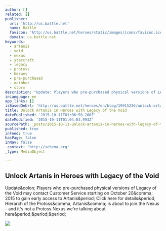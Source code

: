 ```yaml
---
author: []
related: []
publisher:
  url: 'http://us.battle.net'
  name: Battle
  favicon: 'http://us.battle.net/heroes/static/images/icons/favicon.ico?v=58-77'
  domain: us.battle.net
keywords:
  - artanis
  - void
  - nexus
  - starcraft
  - legacy
  - protoss
  - heroes
  - pre-purchased
  - october
  - storm
description: "Update: Players who pre-purchased physical versions of Legacy of the Void may contact Customer Service starting on October 20, 2015 to gain early access to Artanis. Click here for details. Hierarch of the Protoss, Artanis, is about to join the Nexus - and it's not a Protoss Nexus we're talking about here..."
inLanguage: en
app_links: []
isBasedOnUrl: 'http://us.battle.net/heroes/en/blog/19915236/unlock-artanis-in-heroes-with-legacy-of-the-void-10-6-2015'
title: Unlock Artanis in Heroes with Legacy of the Void
datePublished: '2015-10-11T01:06:50.260Z'
dateModified: '2015-10-11T01:04:03.993Z'
sourcePath: _posts/2015-10-11-unlock-artanis-in-heroes-with-legacy-of-the-void.md
published: true
inFeed: true
hasPage: false
inNav: false
_context: 'http://schema.org'
_type: MediaObject

---
```

<article style=""><h1>Unlock Artanis in Heroes with Legacy of the Void</h1><p>Update&amp;colon; Players who pre-purchased physical versions of Legacy of the Void may contact Customer Service starting on October 20&amp;comma; 2015 to gain early access to Artanis&amp;period; Click here for details&amp;period; Hierarch of the Protoss&amp;comma; Artanis&amp;comma; is about to join the Nexus - and it's not a Protoss Nexus we're talking about here&amp;period;&amp;period;&amp;period;</p><img src="http://bnetcmsus-a.akamaihd.net/cms/blog_header/76/76C44LPHDGSB1444094476470.jpg" /></article>